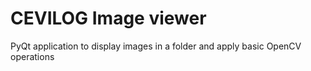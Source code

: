 # CEVILOG Image viewer
PyQt application to display images in a folder and apply basic OpenCV operations
